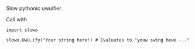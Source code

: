 Slow pythonic uwuifier.

Call with 

```
import slowo

slowo.UwU.ify("Your string here!) # Evaluates to "youw swing hewe -.-"
```